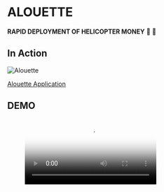 # ALOUETTE

**RAPID DEPLOYMENT OF HELICOPTER MONEY** :helicopter: :money_with_wings: 

## In Action
![Alouette](https://github.com/alouette-admin/alouette-app/blob/master/images/alouette-icon.png "Alouette Helicopter Money")

[Alouette Application](hellicopter.bubbleapps.io)

## DEMO

<!-- blank line -->
<figure class="video_container">
  <video controls="true" allowfullscreen="true" poster="https://github.com/alouette-admin/alouette-app/images/alouette-icon.png">
    <source src="https://www.youtube.com/embed/BNF1fHBCGi0" type="video/mp4">
  </video>
</figure>
<!-- blank line -->
